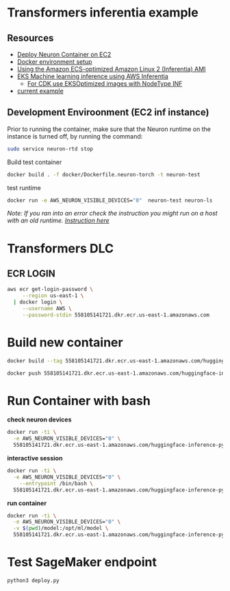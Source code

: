 # Transformers inferentia example


## Resources

* [Deploy Neuron Container on EC2](https://awsdocs-neuron.readthedocs-hosted.com/en/latest/neuron-deploy/dlc-then-ec2-devflow.html)
* [Docker environment setup](https://awsdocs-neuron.readthedocs-hosted.com/en/latest/neuron-deploy/tutorials/tutorial-docker-env-setup.html#docker-environment-setup)
* [Using the Amazon ECS-optimized Amazon Linux 2 (Inferentia) AMI](https://docs.aws.amazon.com/AmazonECS/latest/developerguide/ecs-inference.html#ecs-inference-ami)
* [EKS Machine learning inference using AWS Inferentia](https://docs.aws.amazon.com/eks/latest/userguide/inferentia-support.html)
    * [For CDK use EKSOptimized images with NodeType INF](https://docs.aws.amazon.com/cdk/api/latest/python/aws_cdk.aws_eks_legacy/EksOptimizedImage.html?highlight=nodetype#eksoptimizedimage)
* [current example](https://github.com/aws/aws-neuron-sdk/blob/master/src/examples/pytorch/byoc_sm_bert_tutorial/sagemaker_container_neuron.ipynb)


## Development Enviroonment (EC2 inf instance)

Prior to running the container, make sure that the Neuron runtime on the instance is turned off, by running the command:

```bash
sudo service neuron-rtd stop
```

Build test container
```bash
docker build . -f docker/Dockerfile.neuron-torch -t neuron-test
```

test runtime

```bash
docker run -e AWS_NEURON_VISIBLE_DEVICES="0"  neuron-test neuron-ls
```

_Note: If you ran into an error check the instruction you might run on a host with an old runtime. [Instruction here](https://awsdocs-neuron.readthedocs-hosted.com/en/latest/neuron-deploy/tutorials/tutorial-docker-env-setup.html#steps)_

# Transformers DLC

## ECR LOGIN

```bash
aws ecr get-login-password \
     --region us-east-1 \
  | docker login \
     --username AWS \
     --password-stdin 558105141721.dkr.ecr.us-east-1.amazonaws.com
```


# Build new container

```bash
docker build --tag 558105141721.dkr.ecr.us-east-1.amazonaws.com/huggingface-inference-pytorch:neuron --build-arg	TRANSFORMERS_VERSION=4.10.2 --file docker/Dockerfile.neuron .
```

```bash
docker push 558105141721.dkr.ecr.us-east-1.amazonaws.com/huggingface-inference-pytorch:neuron
```

# Run Container with bash

**check neuron devices**
```bash
docker run -ti \
  -e AWS_NEURON_VISIBLE_DEVICES="0" \
  558105141721.dkr.ecr.us-east-1.amazonaws.com/huggingface-inference-pytorch:neuron /opt/aws/neuron/bin/neuron-ls
```

**interactive session**
```bash
docker run -ti \
  -e AWS_NEURON_VISIBLE_DEVICES="0" \
    --entrypoint /bin/bash \
  558105141721.dkr.ecr.us-east-1.amazonaws.com/huggingface-inference-pytorch:neuron
```

**run container**
```bash
docker run -ti \
  -e AWS_NEURON_VISIBLE_DEVICES="0" \
  -v $(pwd)/model:/opt/ml/model \
  558105141721.dkr.ecr.us-east-1.amazonaws.com/huggingface-inference-pytorch:neuron
```

# Test SageMaker endpoint

```bash
python3 deploy.py
```

